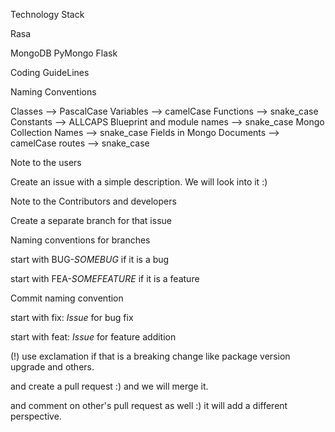 Technology Stack

Rasa

MongoDB
PyMongo
Flask


Coding GuideLines


Naming Conventions

Classes --> PascalCase
Variables --> camelCase
Functions --> snake_case
Constants --> ALLCAPS
Blueprint and module names --> snake_case
Mongo Collection Names --> snake_case
Fields in Mongo Documents --> camelCase
routes --> snake_case



Note to the users

Create an issue with a simple description. We will look into it :)



Note to the Contributors and developers

Create a separate branch for that issue



Naming conventions for branches

start with BUG-$SOMEBUG$ if it is a bug

start with FEA-$SOMEFEATURE$ if it is a feature



Commit naming convention

start with fix: $Issue$ for bug fix

start with feat: $Issue$ for feature addition

(!) use exclamation if that is a breaking change like package version upgrade and others.

and create a pull request :) and we will merge it.

and comment on other's pull request as well :) it will add a different perspective.